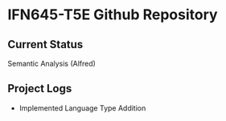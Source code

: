 # IFN645-T5E Github Repository

## Current Status
Semantic Analysis (Alfred)

## Project Logs
- Implemented Language Type Addition